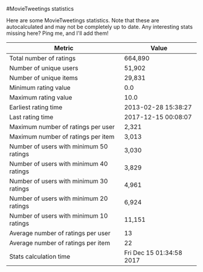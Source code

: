 #MovieTweetings statistics

Here are some MovieTweetings statistics. Note that these are autocalculated and may not be completely up to date. Any interesting stats missing here? Ping me, and I'll add them!

Metric | Value
--- | ---
Total number of ratings                 | 664,890
Number of unique users                  | 51,902
Number of unique items                  | 29,831
Minimum rating value                    | 0.0
Maximum rating value                    | 10.0
Earliest rating time                    | 2013-02-28 15:38:27
Last rating time                        | 2017-12-15 00:08:07
Maximum number of ratings per user      | 2,321
Maximum number of ratings per item      | 3,013
Number of users with minimum 50 ratings | 3,030
Number of users with minimum 40 ratings | 3,829
Number of users with minimum 30 ratings | 4,961
Number of users with minimum 20 ratings | 6,924
Number of users with minimum 10 ratings | 11,151
Average number of ratings per user      | 13
Average number of ratings per item      | 22
Stats calculation time                  | Fri Dec 15 01:34:58 2017

